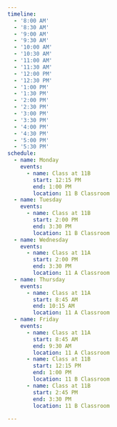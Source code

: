 ```yaml
---
timeline:
  - '8:00 AM'
  - '8:30 AM'
  - '9:00 AM'
  - '9:30 AM'
  - '10:00 AM'
  - '10:30 AM'
  - '11:00 AM'
  - '11:30 AM'
  - '12:00 PM'
  - '12:30 PM'
  - '1:00 PM'
  - '1:30 PM'
  - '2:00 PM'
  - '2:30 PM'
  - '3:00 PM'
  - '3:30 PM'
  - '4:00 PM'
  - '4:30 PM'
  - '5:00 PM'
  - '5:30 PM'
schedule:
  - name: Monday
    events:
      - name: Class at 11B
        start: 12:15 PM
        end: 1:00 PM
        location: 11 B Classroom
  - name: Tuesday
    events:
      - name: Class at 11B
        start: 2:00 PM
        end: 3:30 PM
        location: 11 B Classroom
  - name: Wednesday
    events:
      - name: Class at 11A
        start: 2:00 PM
        end: 3:30 PM
        location: 11 A Classroom
  - name: Thursday
    events:
      - name: Class at 11A
        start: 8:45 AM
        end: 10:15 AM
        location: 11 A Classroom 
  - name: Friday
    events:
      - name: Class at 11A
        start: 8:45 AM
        end: 9:30 AM
        location: 11 A Classroom
      - name: Class at 11B
        start: 12:15 PM
        end: 1:00 PM
        location: 11 B Classroom
      - name: Class at 11B
        start: 2:45 PM
        end: 3:30 PM
        location: 11 B Classroom  
      
---
```

